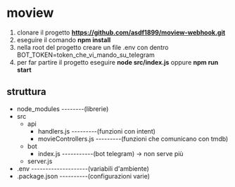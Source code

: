 # moview

1. clonare il progetto **https://github.com/asdf1899/moview-webhook.git**
2. eseguire il comando **npm install**
3. nella root del progetto creare un file .env con dentro BOT_TOKEN=token_che_vi_mando_su_telegram
4. per far partire il progetto eseguire **node src/index.js** oppure **npm run start**


## struttura

- node_modules --------(librerie) 
- src
  - api
    - handlers.js ---------(funzioni con intent)
    - movieControllers.js ---------(funzioni che comunicano con tmdb)
  - bot
    - index.js -----------(bot telegram) -> non serve più
  - server.js
- .env --------------------(variabili d'ambiente)
- .package.json ----------(configurazioni varie)